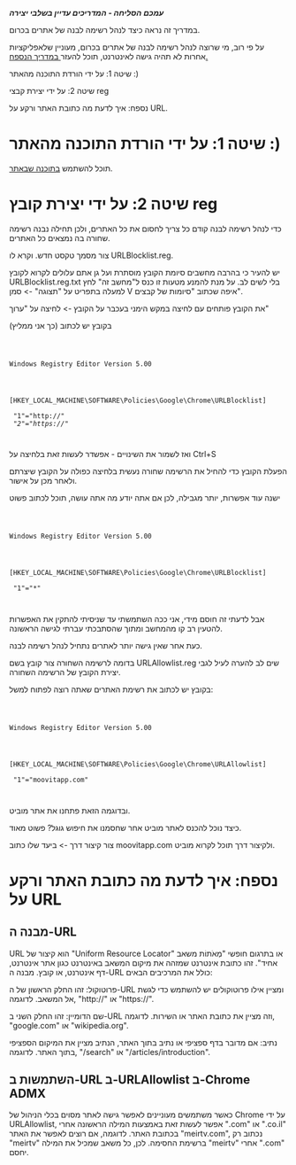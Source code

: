 **_עמכם הסליחה - המדריכים עדיין בשלבי יצירה_**

במדריך זה נראה כיצד לנהל רשימה לבנה של אתרים בכרום.

על פי רוב, מי שרוצה לנהל רשימה לבנה של אתרים בכרום, מעוניין שלאפליקציות אחרות לא תהיה גישה לאינטרנט, תוכל להעזר[ במדריך הנספח.](https://koshernet.github.io/2023/05/11/%D7%9C%D7%97%D7%A1%D7%95%D7%9D-%D7%90%D7%99%D7%A0%D7%98%D7%A8%D7%A0%D7%98-%D7%90%D7%9A-%D7%9C%D7%90%D7%A4%D7%A9%D7%A8-%D7%90%D7%A4%D7%9C%D7%99%D7%A7%D7%A6%D7%99%D7%95%D7%AA-%D7%9E%D7%A1%D7%95%D7%99%D7%9E%D7%95%D7%AA.html)

שיטה 1: על ידי הורדת התוכנה מהאתר :)

שיטה 2: על ידי יצירת קבצי reg

נספח: איך לדעת מה כתובת האתר ורקע על URL.

# שיטה 1: על ידי הורדת התוכנה מהאתר :)

תוכל להשתמש [בתוכנה שבאתר](https://koshernet.github.io/2023/10/07/%D7%94%D7%9E%D7%93%D7%A8%D7%99%D7%9A-%D7%94%D7%9E%D7%9C%D7%90-%D7%94%D7%A7%D7%A6%D7%A8-%D7%9C%D7%A0%D7%99%D7%94%D7%95%D7%9C-%D7%94%D7%97%D7%A1%D7%99%D7%9E%D7%94-%D7%91%D7%9E%D7%97%D7%A9%D7%91.html).

# שיטה 2: על ידי יצירת קובץ reg

כדי לנהל רשימה לבנה קודם כל צריך לחסום את כל האתרים, ולכן תחילה נבנה רשימה שחורה בה נמצאים כל האתרים.

צור מסמך טקסט חדש. וקרא לו URLBlocklist.reg.

יש להעיר כי בהרבה מחשבים סיומת הקובץ מוסתרת ועל גן אתם עלולים לקרוא לקובץ URLBlocklist.reg.txt בלי לשים לב. על מנת להמנע מטעות זו כנס ל"מחשב זה" לחץ למעלה בתפריט על "תצוגה" -> סמן V איפה שכתוב "סיומות של קבצים".

את הקובץ פותחים עם לחיצה במקש הימני בעכבר על הקובץ -> לחיצה על "ערוך"

בקובץ יש לכתוב (כך אני ממליץ)

<div class="code_div" dir="ltr">
<code class="language-cmd">

Windows Registry Editor Version 5.00 <br><br>

[HKEY_LOCAL_MACHINE\SOFTWARE\Policies\Google\Chrome\URLBlocklist] <br>
"1"="http://*" <br>
"2"="https://*"

</code>
</div>

ואז לשמור את השינויים - אפשדר לעשות זאת בלחיצה על Ctrl+S

הפעלת הקובץ כדי להחיל את הרשימה שחורה נעשית בלחיצה כפולה על הקובץ שיצרתם ולאחר מכן על אישור.

ישנה עוד אפשרות, יותר מגבילה, לכן אם אתה יודע מה אתה עושה, תוכל לכתוב פשוט

<div class="code_div" dir="ltr">
<code class="language-cmd">

Windows Registry Editor Version 5.00 <br><br>

[HKEY_LOCAL_MACHINE\SOFTWARE\Policies\Google\Chrome\URLBlocklist] <br>
"1"="*"

</code>
</div>

אבל לדעתי זה חוסם מידי, אני ככה השתמשתי עד שניסיתי להתקין את האפשרות להטעין רב קו מהמחשב ומתוך שהסתבכתי עברתי לגישה הראשונה.

כעת אחר שאין גישה יותר לאתרים נתחיל לנהל רשימה לבנה.

בדומה לרשימה השחורה צור קובץ בשם URLAllowlist.reg שים לב להערה לעיל לגבי יצירת הקובץ של הרשימה השחורה.

בקובץ יש לכתוב את רשימת האתרים שאתה רוצה לפתוח למשל:

<div class="code_div" dir="ltr">
<code class="language-cmd">

Windows Registry Editor Version 5.00 <br><br>

[HKEY_LOCAL_MACHINE\SOFTWARE\Policies\Google\Chrome\URLAllowlist] <br>
"1"="moovitapp.com"

</code>
</div>

ובדוגמה הזאת פתחנו את אתר מוביט.

כיצד נוכל להכנס לאתר מוביט אחר שחסמנו את חיפוש גוגל? פשוט מאוד.

צור קיצור דרך -> ביעד שלו כתוב moovitapp.com ולקיצור דרך תוכל לקרוא מוביט.

# נספח: איך לדעת מה כתובת האתר ורקע על URL

## מבנה ה-URL
URL הוא קיצור של "Uniform Resource Locator" או בתרגום חופשי "מְאֹתוֹת משאב אחיד". זהו כתובת אינטרנט שמזהה את מיקום המשאב באינטרנט כגון אתר אינטרנט, דף אינטרנט, או קובץ. מבנה ה-URL כולל את המרכיבים הבאים:

פרוטוקול: זהו החלק הראשון של ה-URL ומציין אילו פרוטוקולים יש להשתמש כדי לגשת אל המשאב. לדוגמה, "http://" או "https://".

שם הדומיין: זהו החלק השני ב-URL וזה מציין את כתובת האתר או השירות. לדוגמה, "google.com" או "wikipedia.org".

נתיב: אם מדובר בדף ספציפי או נתיב בתוך האתר, הנתיב מציין את המיקום הספציפי בתוך האתר. לדוגמה, "/search" או "/articles/introduction".

## השתמשות ב-URL ב-URLAllowlist ב-Chrome ADMX
כאשר משתמשים מעוניינים לאפשר גישה לאתר מסוים בכלי הניהול של Chrome על ידי URLAllowlist, אפשר לעשות זאת באמצעות המילה הראשונה אחרי ".com" או ".co.il" בכתובת האתר. לדוגמה, אם רוצים לאפשר את האתר "meirtv.com", נכתוב רק "meirtv" ברשימת החסימה. לכן, כל משאב שמכיל את המילה "meirtv" אחרי ".com" יחסם.

